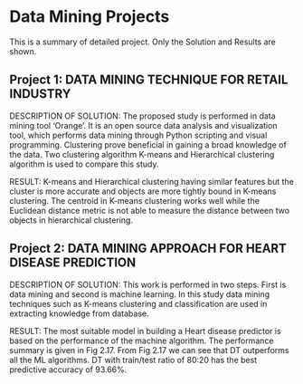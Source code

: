 # Data Mining Projects
This is a summary of detailed project. Only the Solution and Results are shown.

## Project 1: DATA MINING TECHNIQUE FOR RETAIL INDUSTRY

DESCRIPTION OF SOLUTION: The proposed study is performed in data mining tool ‘Orange’. It is an open source data analysis and visualization tool, which performs data mining through Python scripting and visual programming. Clustering prove beneficial in gaining a broad knowledge of the data. Two clustering algorithm K-means and Hierarchical clustering algorithm is used to compare this study.

RESULT: K-means and Hierarchical clustering having similar features but the cluster is more accurate and objects are more tightly bound in K-means clustering. The centroid in K-means clustering works well while the Euclidean distance metric is not able to measure the distance between two objects in hierarchical clustering.

## Project 2: DATA MINING APPROACH FOR HEART DISEASE PREDICTION

DESCRIPTION OF SOLUTION: This work is performed in two steps. First is data mining and second is machine learning. In this study data mining techniques such as K-means clustering and classification are used in extracting knowledge from database.

RESULT: The most suitable model in building a Heart disease predictor is based on the performance of the machine algorithm. The performance summary is given in Fig 2.17. From Fig 2.17 we can see that DT outperforms all the ML algorithms. DT with train/test ratio of 80:20 has the best predictive accuracy of 93.66%.
